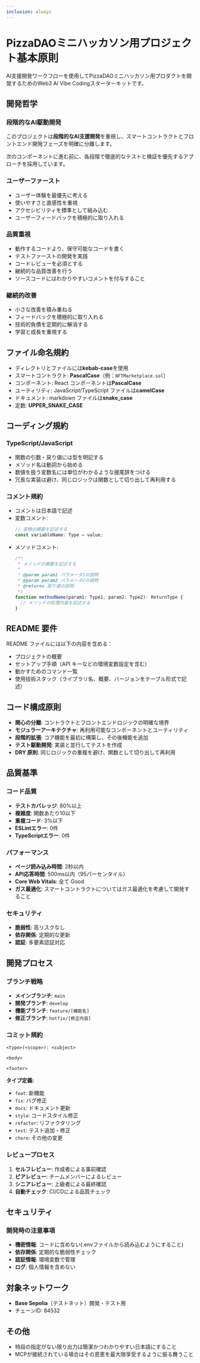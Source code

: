 ```yaml
---
inclusion: always
---
```


# PizzaDAOミニハッカソン用プロジェクト基本原則

AI支援開発ワークフローを使用してPizzaDAOミニハッカソン用プロダクトを開発するためのWeb3 AI Vibe Codingスターターキットです。

## 開発哲学

### 段階的なAI駆動開発
このプロジェクトは**段階的なAI支援開発**を重視し、スマートコントラクトとフロントエンド開発フェーズを明確に分離します。

次のコンポーネントに進む前に、各段階で徹底的なテストと検証を優先するアプローチを採用しています。

### ユーザーファースト
- ユーザー体験を最優先に考える
- 使いやすさと直感性を重視
- アクセシビリティを標準として組み込む
- ユーザーフィードバックを積極的に取り入れる

### 品質重視
- 動作するコードより、保守可能なコードを書く
- テストファーストの開発を実践
- コードレビューを必須とする
- 継続的な品質改善を行う
- ソースコードにはわかりやすいコメントを付与すること

### 継続的改善
- 小さな改善を積み重ねる
- フィードバックを積極的に取り入れる
- 技術的負債を定期的に解消する
- 学習と成長を重視する

## ファイル命名規約

- ディレクトリとファイルには**kebab-case**を使用
- スマートコントラクト: **PascalCase**（例：`NFTMarketplace.sol`）
- コンポーネント: React コンポーネントは**PascalCase**
- ユーティリティ: JavaScript/TypeScript ファイルは**camelCase**
- ドキュメント: markdown ファイルは**snake_case**
- 定数: **UPPER_SNAKE_CASE**

## コーディング規約

### TypeScript/JavaScript

- 関数の引数・戻り値には型を明記する
- メソッド名は動詞から始める
- 数値を扱う変数名には単位がわかるような接尾辞をつける
- 冗長な実装は避け、同じロジックは関数として切り出して再利用する

### コメント規約

- コメントは日本語で記述
- 変数コメント:
  ```ts
  // 変数の概要を記述する
  const variableName: Type = value;
  ```
- メソッドコメント:
  ```ts
  /**
   * メソッドの概要を記述する
   *
   * @param param1 パラメータ1の説明
   * @param param2 パラメータ2の説明
   * @returns 戻り値の説明
   */
  function methodName(param1: Type1, param2: Type2): ReturnType {
    // メソッドの処理内容を記述する
  }
  ```

## README 要件

README ファイルには以下の内容を含める：

- プロジェクトの概要
- セットアップ手順（API キーなどの環境変数設定を含む）
- 動かすためのコマンド一覧
- 使用技術スタック（ライブラリ名、概要、バージョンをテーブル形式で記述）

## コード構成原則

- **関心の分離**: コントラクトとフロントエンドロジックの明確な境界
- **モジュラーアーキテクチャ**: 再利用可能なコンポーネントとユーティリティ
- **段階的拡張**: コア機能を最初に構築し、その後機能を追加
- **テスト駆動開発**: 実装と並行してテストを作成
- **DRY 原則**: 同じロジックの重複を避け、関数として切り出して再利用

## 品質基準

### コード品質
- **テストカバレッジ**: 80%以上
- **複雑度**: 関数あたり10以下
- **重複コード**: 3%以下
- **ESLintエラー**: 0件
- **TypeScriptエラー**: 0件

### パフォーマンス
- **ページ読み込み時間**: 2秒以内
- **API応答時間**: 500ms以内（95パーセンタイル）
- **Core Web Vitals**: 全て Good
- **ガス最適化**: スマートコントラクトについてはガス最適化を考慮して開発すること

### セキュリティ
- **脆弱性**: 高リスクなし
- **依存関係**: 定期的な更新
- **認証**: 多要素認証対応

## 開発プロセス

### ブランチ戦略
- **メインブランチ**: `main`
- **開発ブランチ**: `develop`
- **機能ブランチ**: `feature/[機能名]`
- **修正ブランチ**: `hotfix/[修正内容]`

### コミット規約
```
<type>(<scope>): <subject>

<body>

<footer>
```

**タイプ定義:**
- `feat`: 新機能
- `fix`: バグ修正
- `docs`: ドキュメント更新
- `style`: コードスタイル修正
- `refactor`: リファクタリング
- `test`: テスト追加・修正
- `chore`: その他の変更

### レビュープロセス
1. **セルフレビュー**: 作成者による事前確認
2. **ピアレビュー**: チームメンバーによるレビュー
3. **シニアレビュー**: 上級者による最終確認
4. **自動チェック**: CI/CDによる品質チェック

## セキュリティ

### 開発時の注意事項
- **機密情報**: コードに含めない(.envファイルから読み込むようにすること)
- **依存関係**: 定期的な脆弱性チェック
- **認証情報**: 環境変数で管理
- **ログ**: 個人情報を含めない

## 対象ネットワーク

- **Base Sepolia**（テストネット）開発・テスト用
- チェーンID: 84532

## その他

- 特段の指定がない限り出力は簡潔かつわかりやすい日本語にすること
- MCPが接続されている場合はその恩恵を最大限享受するように振る舞うこと